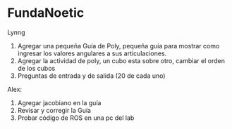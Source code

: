 # FundaNoetic

Lynng
1. Agregar una pequeña Guía de Poly, pequeña guía para mostrar como ingresar los valores angulares a sus articulaciones.
2. Agregar la actividad de poly, un cubo esta sobre otro, cambiar el orden de los cubos
3. Preguntas de entrada y de salida (20 de cada uno)

Alex:
1. Agregar jacobiano en la guía
2. Revisar y corregir la Guía
3. Probar código de ROS en una pc del lab


